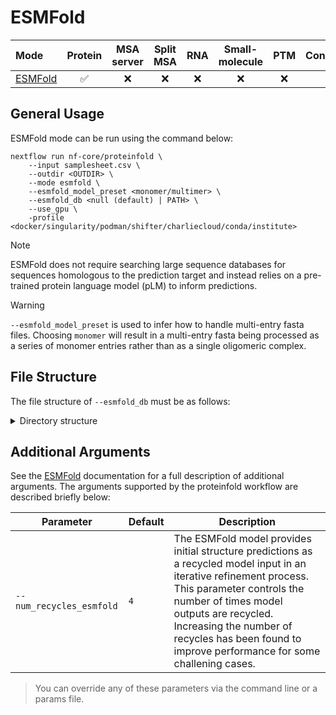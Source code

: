 # ESMFold

| Mode                                                                              | Protein | MSA server | Split MSA | RNA | Small-molecule | PTM  | Constraints | pLM |
| :-------------------------------------------------------------------------------- | :----: | :---------: | :------: | :--: | :------------: | :--: | :--------: | :--: |
| [ESMFold](https://github.com/facebookresearch/esm)                                |   ✅   |     ❌     |    ❌    | ❌  |       ❌       |  ❌ |     ❌     |  ✅ |

## General Usage

ESMFold mode can be run using the command below:

```console
nextflow run nf-core/proteinfold \
    --input samplesheet.csv \
    --outdir <OUTDIR> \
    --mode esmfold \
    --esmfold_model_preset <monomer/multimer> \
    --esmfold_db <null (default) | PATH> \
    --use_gpu \
    -profile <docker/singularity/podman/shifter/charliecloud/conda/institute>
```

> [!NOTE]
> ESMFold does not require searching large sequence databases for sequences homologous to the prediction target and instead relies on a pre-trained protein language model (pLM) to inform predictions.

> [!WARNING]
> `--esmfold_model_preset` is used to infer how to handle multi-entry fasta files. Choosing `monomer` will result in a multi-entry fasta being processed as a series of monomer entries rather than as a single oligomeric complex.

## File Structure

The file structure of `--esmfold_db` must be as follows:

<details markdown="1">
<summary>Directory structure</summary>
```
<esmfold_db>/params/
├── esm2_t36_3B_UR50D-contact-regression.pt
├── esm2_t36_3B_UR50D.pt
└── esmfold_3B_v1.pt
```
</details>

## Additional Arguments

See the [ESMFold](https://github.com/facebookresearch/esm) documentation for a full description of additional arguments. The arguments supported by the proteinfold workflow are described briefly below:

| Parameter                  | Default | Description                                         |
| -------------------------- | ------- | --------------------------------------------------- |
| `--num_recycles_esmfold`   |   `4`   | The ESMFold model provides initial structure predictions as a recycled model input in an iterative refinement process. This parameter controls the number of times model outputs are recycled. Increasing the number of recycles has been found to improve performance for some challening cases.  |

> You can override any of these parameters via the command line or a params file.